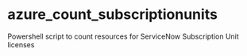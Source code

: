 # azure_count_subscriptionunits
Powershell script to count resources for ServiceNow Subscription Unit licenses
